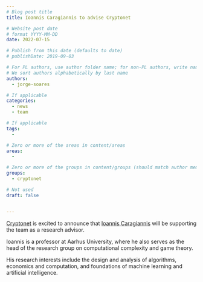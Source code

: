 ```yaml
---
# Blog post title
title: Ioannis Caragiannis to advise Cryptonet

# Website post date
# format YYYY-MM-DD
date: 2022-07-15

# Publish from this date (defaults to date)
# publishDate: 2019-09-03

# For PL authors, use author folder name; for non-PL authors, write name as in paper within ""
# We sort authors alphabetically by last name
authors:
  - jorge-soares

# If applicable
categories:
  - news
  - team

# If applicable
tags:
  -

# Zero or more of the areas in content/areas
areas:
  -

# Zero or more of the groups in content/groups (should match author membership)
groups:
  - cryptonet

# Not used
draft: false


---
```


[Cryptonet](/groups/cryptonet/) is excited to announce that [Ioannis Caragiannis](/authors/ioannis-caragiannis) will be supporting the team as a research advisor.

Ioannis is a professor at Aarhus University, where he also serves as the head of the research group on computational complexity and game theory.

His research interests include the design and analysis of algorithms, economics and computation, and foundations of machine learning and artificial intelligence.
